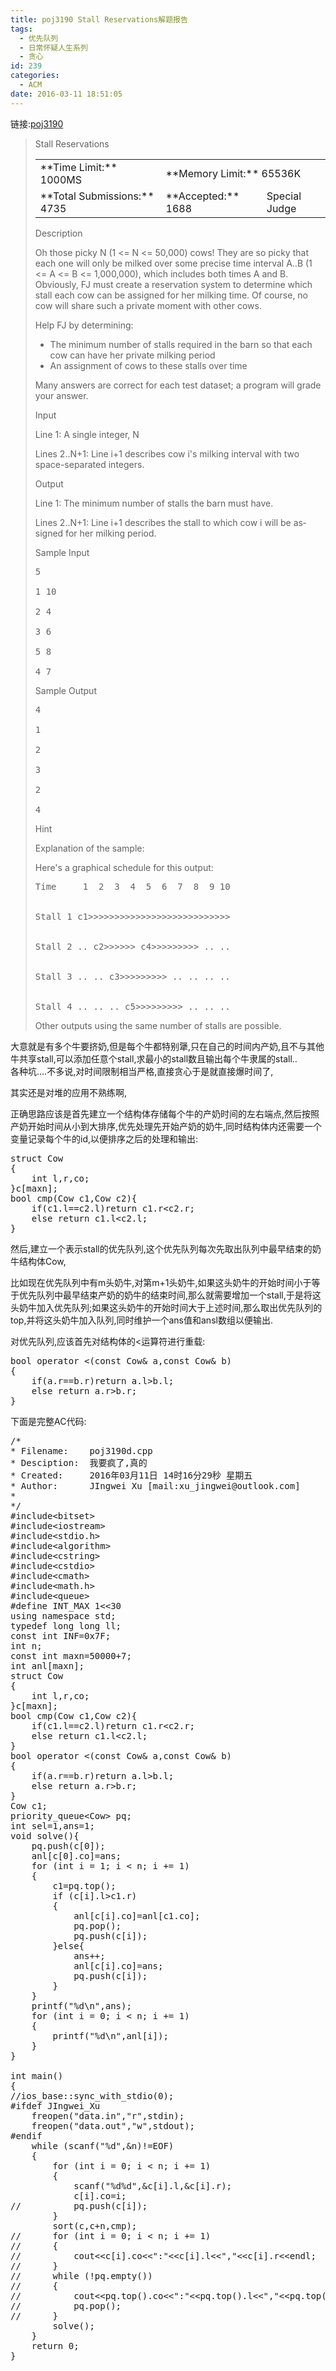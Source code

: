 ```yaml
---
title: poj3190 Stall Reservations解题报告
tags:
  - 优先队列
  - 日常怀疑人生系列
  - 贪心
id: 239
categories:
  - ACM
date: 2016-03-11 18:51:05
---
```


链接:[poj3190](http://poj.org/problem?id=3190)
> <div class="ptt" lang="en-US">Stall Reservations</div>
> 
> <div class="plm">
> 
> <table align="center">
> 
> <tbody>
> 
> <tr>
> 
> <td>**Time Limit:** 1000MS</td>
> 
> <td colspan="3">**Memory Limit:** 65536K</td>
> 
> </tr>
> 
> <tr>
> 
> <td>**Total Submissions:** 4735</td>
> 
> <td>**Accepted:** 1688</td>
> 
> <td>Special Judge</td>
> 
> </tr>
> 
> </tbody>
> 
> </table>
> 
> </div>
> 
> 
> Description
> 
> <div class="ptx" lang="en-US">Oh those picky N (1 &lt;= N &lt;= 50,000) cows! They are so picky that each one will only be milked over some precise time interval A..B (1 &lt;= A &lt;= B &lt;= 1,000,000), which includes both times A and B. Obviously, FJ must create a reservation system to determine which stall each cow can be assigned for her milking time. Of course, no cow will share such a private moment with other cows.
> 
> 
> Help FJ by determining:
> 
> 
> *   The minimum number of stalls required in the barn so that each cow can have her private milking period
> *   An assignment of cows to these stalls over time
> 
> Many answers are correct for each test dataset; a program will grade your answer.</div>
> 
> 
> Input
> 
> <div class="ptx" lang="en-US">Line 1: A single integer, N
> 
> 
> Lines 2..N+1: Line i+1 describes cow i's milking interval with two space-separated integers.</div>
> 
> 
> Output
> 
> <div class="ptx" lang="en-US">Line 1: The minimum number of stalls the barn must have.
> 
> 
> Lines 2..N+1: Line i+1 describes the stall to which cow i will be assigned for her milking period.</div>
> 
> 
> Sample Input
> 
> <pre class="sio">5
> 
> 1 10
> 
> 2 4
> 
> 3 6
> 
> 5 8
> 
> 4 7</pre>
> 
> 
> Sample Output
> 
> <pre class="sio">4
> 
> 1
> 
> 2
> 
> 3
> 
> 2
> 
> 4</pre>
> 
> 
> Hint
> 
> <div class="ptx" lang="en-US">Explanation of the sample:
> 
> 
> Here's a graphical schedule for this output:
> 
> <pre class="">Time     1  2  3  4  5  6  7  8  9 10
> 
> 
> Stall 1 c1&gt;&gt;&gt;&gt;&gt;&gt;&gt;&gt;&gt;&gt;&gt;&gt;&gt;&gt;&gt;&gt;&gt;&gt;&gt;&gt;&gt;&gt;&gt;&gt;&gt;&gt;&gt;
> 
> 
> Stall 2 .. c2&gt;&gt;&gt;&gt;&gt;&gt; c4&gt;&gt;&gt;&gt;&gt;&gt;&gt;&gt;&gt; .. ..
> 
> 
> Stall 3 .. .. c3&gt;&gt;&gt;&gt;&gt;&gt;&gt;&gt;&gt; .. .. .. ..
> 
> 
> Stall 4 .. .. .. c5&gt;&gt;&gt;&gt;&gt;&gt;&gt;&gt;&gt; .. .. ..</pre>
> 
> Other outputs using the same number of stalls are possible.</div>
<div class="ptx" lang="en-US"></div>
<div class="ptx" lang="en-US">大意就是有多个牛要挤奶,但是每个牛都特别犟,只在自己的时间内产奶,且不与其他牛共享stall,可以添加任意个stall,求最小的stall数且输出每个牛隶属的stall..</div>
各种坑....不多说,对时间限制相当严格,直接贪心于是就直接爆时间了,

其实还是对堆的应用不熟练啊,

正确思路应该是首先建立一个结构体存储每个牛的产奶时间的左右端点,然后按照产奶开始时间从小到大排序,优先处理先开始产奶的奶牛,同时结构体内还需要一个变量记录每个牛的id,以便排序之后的处理和输出:
<pre class="lang:c++ decode:true ">struct Cow
{
	int l,r,co;
}c[maxn];
bool cmp(Cow c1,Cow c2){
	if(c1.l==c2.l)return c1.r&lt;c2.r;
	else return c1.l&lt;c2.l;
}</pre>
然后,建立一个表示stall的优先队列,这个优先队列每次先取出队列中最早结束的奶牛结构体Cow,

比如现在优先队列中有m头奶牛,对第m+1头奶牛,如果这头奶牛的开始时间小于等于优先队列中最早结束产奶的奶牛的结束时间,那么就需要增加一个stall,于是将这头奶牛加入优先队列;如果这头奶牛的开始时间大于上述时间,那么取出优先队列的top,并将这头奶牛加入队列,同时维护一个ans值和ansl数组以便输出.

对优先队列,应该首先对结构体的&lt;运算符进行重载:
<pre class="lang:c++ decode:true">bool operator &lt;(const Cow&amp; a,const Cow&amp; b) 
{
	if(a.r==b.r)return a.l&gt;b.l;
	else return a.r&gt;b.r;
}</pre>
下面是完整AC代码:<span id="transmark"></span>
<pre class="lang:c++ decode:true ">/*
* Filename:    poj3190d.cpp
* Desciption:  我要疯了,真的
* Created:     2016年03月11日 14时16分29秒 星期五
* Author:      JIngwei Xu [mail:xu_jingwei@outlook.com]
*
*/
#include&lt;bitset&gt;
#include&lt;iostream&gt;
#include&lt;stdio.h&gt;
#include&lt;algorithm&gt;
#include&lt;cstring&gt;
#include&lt;cstdio&gt;
#include&lt;cmath&gt;
#include&lt;math.h&gt;
#include&lt;queue&gt;
#define INT_MAX 1&lt;&lt;30
using namespace std;
typedef long long ll;
const int INF=0x7F;
int n;
const int maxn=50000+7;
int anl[maxn];
struct Cow
{
	int l,r,co;
}c[maxn];
bool cmp(Cow c1,Cow c2){
	if(c1.l==c2.l)return c1.r&lt;c2.r;
	else return c1.l&lt;c2.l;
}
bool operator &lt;(const Cow&amp; a,const Cow&amp; b) 
{
	if(a.r==b.r)return a.l&gt;b.l;
	else return a.r&gt;b.r;
}
Cow c1;
priority_queue&lt;Cow&gt; pq;
int sel=1,ans=1;
void solve(){
	pq.push(c[0]);
	anl[c[0].co]=ans;
	for (int i = 1; i &lt; n; i += 1)
	{
		c1=pq.top();
		if (c[i].l&gt;c1.r)
		{
			anl[c[i].co]=anl[c1.co];
			pq.pop();
			pq.push(c[i]);
		}else{
			ans++;
			anl[c[i].co]=ans;
			pq.push(c[i]);
		}
	}
	printf("%d\n",ans);
	for (int i = 0; i &lt; n; i += 1)
	{
		printf("%d\n",anl[i]);
	}
}

int main()
{
//ios_base::sync_with_stdio(0);
#ifdef JIngwei_Xu
	freopen("data.in","r",stdin);
	freopen("data.out","w",stdout);
#endif
	while (scanf("%d",&amp;n)!=EOF)
	{
		for (int i = 0; i &lt; n; i += 1)
		{
			scanf("%d%d",&amp;c[i].l,&amp;c[i].r);
			c[i].co=i;
//			pq.push(c[i]);
		}
		sort(c,c+n,cmp);
//		for (int i = 0; i &lt; n; i += 1)
//		{
//			cout&lt;&lt;c[i].co&lt;&lt;":"&lt;&lt;c[i].l&lt;&lt;","&lt;&lt;c[i].r&lt;&lt;endl;
//		}
//		while (!pq.empty())
//		{
//			cout&lt;&lt;pq.top().co&lt;&lt;":"&lt;&lt;pq.top().l&lt;&lt;","&lt;&lt;pq.top().r&lt;&lt;endl;
//			pq.pop();
//		}
		solve();
	}
	return 0;
}</pre>
&nbsp;